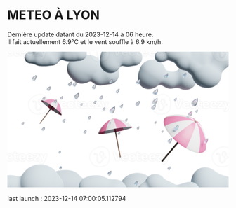 # METEO À LYON

Dernière update datant du 2023-12-14 à 06 heure.  
Il fait actuellement 6.9°C et le vent souffle à 6.9 km/h.      

![](./.github/rain.png)

last launch : 2023-12-14 07:00:05.112794
